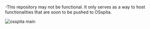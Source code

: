 -This repository may not be functional. It only serves as a way to host functionalities that are soon to be pushed to OSspita.

![osspita main](https://github.com/ask0ldd/OsspitaUI/blob/main/Front/src/assets/screenshot1.png "osspita main")